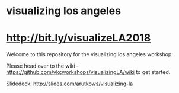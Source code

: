 # visualizing los angeles
# http://bit.ly/visualizeLA2018

Welcome to this repository for the visualizing los angeles workshop. 

Please head over to the wiki - https://github.com/vkcworkshops/visualizingLA/wiki to get started.

Slidedeck: http://slides.com/arutkows/visualizing-la

